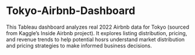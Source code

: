 # Tokyo-Airbnb-Dashboard
This Tableau dashboard analyzes real 2022 Airbnb data for Tokyo (sourced from Kaggle’s Inside Airbnb project). It explores listing distribution, pricing, and revenue trends to help potential hosrs understand market distribution and pricing strategies to make informed business decisions.
